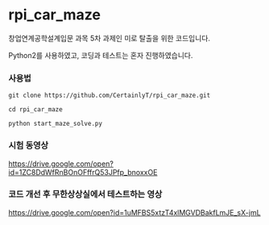 # rpi_car_maze

창업연계공학설계입문 과목 5차 과제인 미로 탈출을 위한 코드입니다.

Python2를 사용하였고, 코딩과 테스트는 혼자 진행하였습니다.

### 사용법

``` 
git clone https://github.com/CertainlyT/rpi_car_maze.git

cd rpi_car_maze

python start_maze_solve.py
```

### 시험 동영상

https://drive.google.com/open?id=1ZC8DdWfRnBOnOFffrQ53JPfp_bnoxxOE


### 코드 개선 후 무한상상실에서 테스트하는 영상

https://drive.google.com/open?id=1uMFBS5xtzT4xlMGVDBakfLmJE_sX-jmL
